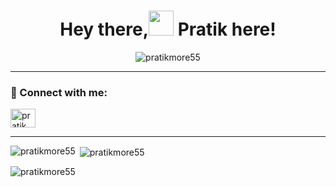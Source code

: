 
<h1 align="center">Hey there,<img src="https://raw.githubusercontent.com/MartinHeinz/MartinHeinz/master/wave.gif" width="40px"> Pratik here!</h1>

<p align="center"> <img src="https://komarev.com/ghpvc/?username=practiceandcodes&label=Profile%20views&color=0e75b6&style=flat" alt="pratikmore55" /> </p>

---

<h3 align="left">🤝 Connect with me:</h3>
<p align="left">
<a href="https://www.linkedin.com/in/pratik-more-0397bb291" target="blank"><img align="center" src="https://raw.githubusercontent.com/rahuldkjain/github-profile-readme-generator/master/src/images/icons/Social/linked-in-alt.svg" alt="pratik" height="30" width="40" /></a>
</p>

---

<p><img align="left" src="https://github-readme-stats.vercel.app/api/top-langs?username=pratikmore55&show_icons=true&locale=en&layout=compact" alt="pratikmore55" /></p>

<p>&nbsp;<img align="center" src="https://github-readme-stats.vercel.app/api?username=pratikmore55&show_icons=true&locale=en" alt="pratikmore55" /></p>

<p><img align="center" src="https://github-readme-streak-stats.herokuapp.com/?user=pratikmore55&" alt="pratikmore55" /></p>
